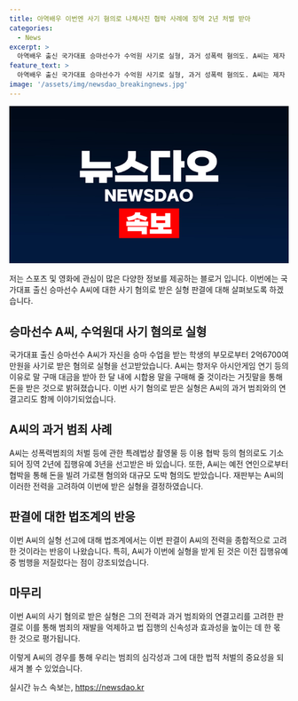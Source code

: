 ```yaml
---
title: 아역배우 이번엔 사기 혐의로 나체사진 협박 사례에 징역 2년 처벌 받아
categories:
  - News
excerpt: >
  아역배우 출신 국가대표 승마선수가 수억원 사기로 실형, 과거 성폭력 혐의도. A씨는 제자 부모로부터 2억6700만원을 받아내고, 과거에도 피해를 가했다. 2021년에도 1억1900만원, 2020년과 2021년에는 40억원대 판돈으로 도박을 한 혐의다. 이에 대해 법원은 징역 2년 6개월 선고하고 집행유예 중 범행을 저질렀음을 지적했다. A씨는 과거 성폭력과 사기 등 다방면에서 법을 어겼으며, 이번에도 엄중한 처벌을 받았다. #사기 #아역배우 #승마선수
feature_text: >
  아역배우 출신 국가대표 승마선수가 수억원 사기로 실형, 과거 성폭력 혐의도. A씨는 제자 부모로부터 2억6700만원을 받아내고, 과거에도 피해를 가했다. 2021년에도 1억1900만원, 2020년과 2021년에는 40억원대 판돈으로 도박을 한 혐의다. 이에 대해 법원은 징역 2년 6개월 선고하고 집행유예 중 범행을 저질렀음을 지적했다. A씨는 과거 성폭력과 사기 등 다방면에서 법을 어겼으며, 이번에도 엄중한 처벌을 받았다. #사기 #아역배우 #승마선수
image: '/assets/img/newsdao_breakingnews.jpg'
---
```


<p><img src="/assets/img/newsdao_breakingnews.jpg" alt="cryptoinkorea 속보" /></p>

<p>저는 스포츠 및 영화에 관심이 많은 다양한 정보를 제공하는 블로거 입니다. 이번에는 국가대표 출신 승마선수 A씨에 대한 사기 혐의로 받은 실형 판결에 대해 살펴보도록 하겠습니다.</p>

<h2 data-ke-size="size26">승마선수 A씨, 수억원대 사기 혐의로 실형</h2>

<p data-ke-size="size16">국가대표 출신 승마선수 A씨가 자신을 승마 수업을 받는 학생의 부모로부터 2억6700여만원을 사기로 받은 혐의로 실형을 선고받았습니다. A씨는 항저우 아시안게임 연기 등의 이유로 말 구매 대금을 받아 한 달 내에 시합용 말을 구매해 줄 것이라는 거짓말을 통해 돈을 받은 것으로 밝혀졌습니다. 이번 사기 혐의로 받은 실형은 A씨의 과거 범죄와의 연결고리도 함께 이야기되었습니다.</p>

<h2 data-ke-size="size26">A씨의 과거 범죄 사례</h2>

<p data-ke-size="size16">A씨는 성폭력범죄의 처벌 등에 관한 특례법상 촬영물 등 이용 협박 등의 혐의로도 기소되어 징역 2년에 집행유예 3년을 선고받은 바 있습니다. 또한, A씨는 예전 연인으로부터 협박을 통해 돈을 빌려 가로챈 혐의와 대규모 도박 혐의도 받았습니다. 재판부는 A씨의 이러한 전력을 고려하여 이번에 받은 실형을 결정하였습니다.</p>

<h2 data-ke-size="size26">판결에 대한 법조계의 반응</h2>

<p data-ke-size="size16">이번 A씨의 실형 선고에 대해 법조계에서는 이번 판결이 A씨의 전력을 종합적으로 고려한 것이라는 반응이 나왔습니다. 특히, A씨가 이번에 실형을 받게 된 것은 이전 집행유예 중 범행을 저질렀다는 점이 강조되었습니다.</p>

<h2 data-ke-size="size26">마무리</h2>

<p data-ke-size="size16">이번 A씨의 사기 혐의로 받은 실형은 그의 전력과 과거 범죄와의 연결고리를 고려한 판결로 이를 통해 범죄의 재발을 억제하고 법 집행의 신속성과 효과성을 높이는 데 한 몫 한 것으로 평가됩니다.</p>

<p>이렇게 A씨의 경우를 통해 우리는 범죄의 심각성과 그에 대한 법적 처벌의 중요성을 되새겨 볼 수 있었습니다.</p>
실시간 뉴스 속보는, <a href="https://newsdao.kr" rel="dofollow">https://newsdao.kr</a>


